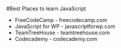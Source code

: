#Best Places to learn JavaScript

- FreeCodeCamp - freecodecamp.com
- JavaScript for WP - javascriptforwp.com
- TeamTreeHouse - teamtreehouse.com
- Codecademy - codecademy.com